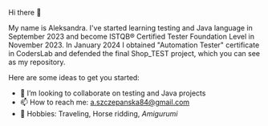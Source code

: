 Hi there 👋  

My name is Aleksandra. I've started  learning testing and Java language in September 2023 and become ISTQB® Certified Tester Foundation Level in November 2023.
In January 2024  I obtained "Automation Tester" certificate in CodersLab and defended the final Shop_TEST project, which you can see as my repository.  
  
Here are some ideas to get you started:  

- 👯 I’m looking to collaborate on testing and Java projects  
- 📫 How to reach me: a.szczepanska84@gmail.com  
- 💞️ Hobbies: Traveling, Horse ridding, _Amigurumi_  

